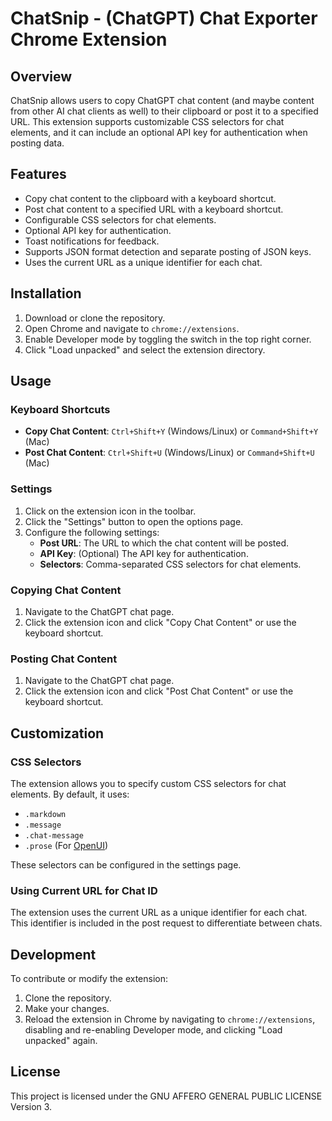 # ChatSnip - (ChatGPT) Chat Exporter Chrome Extension

## Overview

ChatSnip allows users to copy ChatGPT chat content (and maybe content from other AI chat clients as well) to their clipboard or post it to a specified URL. 
This extension supports customizable CSS selectors for chat elements, and it can include an optional API key for authentication when posting data.

## Features

- Copy chat content to the clipboard with a keyboard shortcut.
- Post chat content to a specified URL with a keyboard shortcut.
- Configurable CSS selectors for chat elements.
- Optional API key for authentication.
- Toast notifications for feedback.
- Supports JSON format detection and separate posting of JSON keys.
- Uses the current URL as a unique identifier for each chat.

## Installation

1. Download or clone the repository.
2. Open Chrome and navigate to `chrome://extensions`.
3. Enable Developer mode by toggling the switch in the top right corner.
4. Click "Load unpacked" and select the extension directory.

## Usage

### Keyboard Shortcuts

- **Copy Chat Content**: `Ctrl+Shift+Y` (Windows/Linux) or `Command+Shift+Y` (Mac)
- **Post Chat Content**: `Ctrl+Shift+U` (Windows/Linux) or `Command+Shift+U` (Mac)

### Settings

1. Click on the extension icon in the toolbar.
2. Click the "Settings" button to open the options page.
3. Configure the following settings:
   - **Post URL**: The URL to which the chat content will be posted.
   - **API Key**: (Optional) The API key for authentication.
   - **Selectors**: Comma-separated CSS selectors for chat elements.

### Copying Chat Content

1. Navigate to the ChatGPT chat page.
2. Click the extension icon and click "Copy Chat Content" or use the keyboard shortcut.

### Posting Chat Content

1. Navigate to the ChatGPT chat page.
2. Click the extension icon and click "Post Chat Content" or use the keyboard shortcut.

## Customization

### CSS Selectors

The extension allows you to specify custom CSS selectors for chat elements. By default, it uses:

- `.markdown`
- `.message`
- `.chat-message`
- `.prose` (For [OpenUI](https://docs.openwebui.com/))

These selectors can be configured in the settings page.

### Using Current URL for Chat ID

The extension uses the current URL as a unique identifier for each chat. This identifier is included in the post request to differentiate between chats.

## Development

To contribute or modify the extension:

1. Clone the repository.
2. Make your changes.
3. Reload the extension in Chrome by navigating to `chrome://extensions`, disabling and re-enabling Developer mode, and clicking "Load unpacked" again.

## License

This project is licensed under the GNU AFFERO GENERAL PUBLIC LICENSE Version 3.
